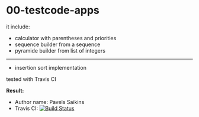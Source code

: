 
# 00-testcode-apps

it include: 
- calculator with parentheses and priorities
- sequence builder from a sequence
- pyramide builder from list of integers
---
- insertion sort implementation

tested with Travis CI

**Result:**

- Author name: Pavels Saikins
- Travis CI: [![Build Status](https://travis-ci.org/paveloso/00-testcode-apps.svg?branch=master)](https://travis-ci.org/paveloso/00-testcode-apps)
